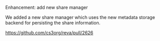 Enhancement: add new share manager

We added a new share manager which uses the new metadata storage backend for
persisting the share information.

https://github.com/cs3org/reva/pull/2626